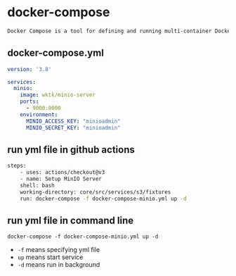 # docker-compose
```md
Docker Compose is a tool for defining and running multi-container Docker applications. It is a YAML-based file that specifies the services that make up your application and how they should be connected.
```
## docker-compose.yml
```yml
version: '3.8'

services:
  minio:
    image: wktk/minio-server
    ports:
      - 9000:9000
    environment:
      MINIO_ACCESS_KEY: "minioadmin"
      MINIO_SECRET_KEY: "minioadmin"
```
## run yml file in github actions
```bash
steps:
    - uses: actions/checkout@v3
    - name: Setup MinIO Server
    shell: bash
    working-directory: core/src/services/s3/fixtures
    run: docker-compose -f docker-compose-minio.yml up -d
```
## run yml file in command line
```
docker-compose -f docker-compose-minio.yml up -d
```
- `-f` means specifying yml file
- `up` means start service
- `-d` means run in background
